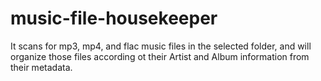 # music-file-housekeeper
It scans for mp3, mp4, and flac music files in the selected folder, and will organize those files according ot their Artist and Album information from their metadata.
